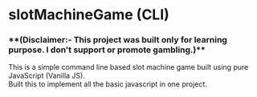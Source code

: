 <h1>slotMachineGame (CLI)</h1>
<h3>**(Disclaimer:- This project was built only for learning purpose. I don't support or promote gambling.)**</h3>

This is a simple command line based slot machine game built using pure JavaScript (Vanilla JS). <br>
Built this to implement all the basic javascript in one project. <br>

